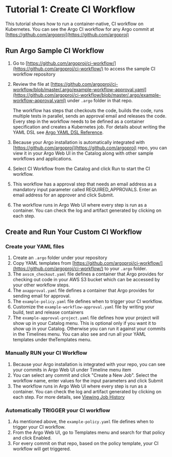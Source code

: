 # Tutorial 1: Create CI Workflow

This tutorial shows how to run a container-native, CI workflow on Kubernetes. You can see the Argo CI workflow for any Argo commit at [https://github.com/argoproj](https://github.com/argoproj)

## Run Argo Sample CI Workflow

1.  Go to [](https://github.com/argoproj)[https://github.com/argoproj/ci-workflow/](https://github.com/argoproj/ci-workflow/) to access the sample CI workflow repository
2.  Review the file at [https://github.com/argoproj/ci-workflow/blob/master/.argo/example-workflow-approval.yaml](https://github.com/argoproj/ci-workflow/blob/master/.argo/example-workflow-approval.yaml) under `.argo` folder in that repo.

    The workflow has steps that checkouts the code, builds the code, runs multiple tests in parallel, sends an approval email and releases the code. Every step in the workflow needs to be defined as a container specification and creates a Kubernetes job. For details about writing the YAML DSL see [Argo YAML DSL Reference](#/docs;doc=dsl_reference_intro.md).

3.  Because your Argo installation is automatically integrated with [https://github.com/argoproj](https://github.com/argoproj) repo, you can view it in your Argo Web UI in the Catalog along with other sample workflows and applications.
4.  Select CI Workflow from the Catalog and click Run to start the CI workflow.
5.  This workflow has a approval step that needs an email address as a mandatory input parameter called REQUIRED_APPROVALS. Enter an email address for an approver and click Submit.
6.  The workflow runs in Argo Web UI where every step is run as a container. You can check the log and artifact generated by clicking on each step.

## Create and Run Your Custom CI Workflow

### Create your YAML files

1.  Create an `.argo` folder under your repository
2.  Copy YAML templates from [https://github.com/argoproj/ci-workflow/](https://github.com/argoproj/ci-workflow/) to your `.argo` folder.
3.  The `axscm_checkout.yaml` file defines a container that Argo provides for checking out code in your AWS S3 bucket which can be accessed by your other workflow steps.
4.  The `axapproval.yaml` file defines a container that Argo provides for sending email for approval.
5.  The `example-policy.yaml` file defines when to trigger your CI workflow.
6.  Customize the `example-workflow-approval.yaml` file by writing your build, test and release containers
7.  The `example-approval-project.yaml` file defines how your project will show up in your Catalog menu. This is optional only if you want it to show up in your Catalog. Otherwise you can run it against your commits in the Timelines menu. You can also see and run all your YAML templates under theTemplates menu.  

### Manually RUN your CI Workflow

1.  Because your Argo installation is integrated with your repo, you can see your commits in Argo Web UI under Timeline menu item
2.  You can select any commit and click "Create a New Job". Select the workflow name, enter values for the input parameters and click Submit
3.  The workflow runs in Argo Web UI where every step is run as a container. You can check the log and artifact generated by clicking on each step. For more details, see [Viewing Job History](../user_guide/timeline/create_job-viewhistory.htm#Viewing)

### Automatically TRIGGER your CI workflow

1.  As mentioned above, the `example-policy.yaml` file defines when to trigger your CI workflow.
2.  From the Argo Web UI, go to Templates menu and search for that policy and click Enabled.
3.  For every commit on that repo, based on the policy template, your CI workflow will get triggered.
